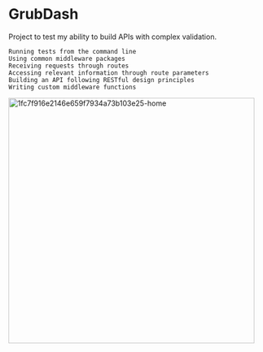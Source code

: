 # GrubDash
Project to test my ability to build APIs with complex validation.


```
Running tests from the command line
Using common middleware packages
Receiving requests through routes
Accessing relevant information through route parameters
Building an API following RESTful design principles
Writing custom middleware functions
```


<img width="483" alt="1fc7f916e2146e659f7934a73b103e25-home" src="https://user-images.githubusercontent.com/72655439/114241107-a6d2c480-9956-11eb-9a24-25e4db0a9d62.png">
